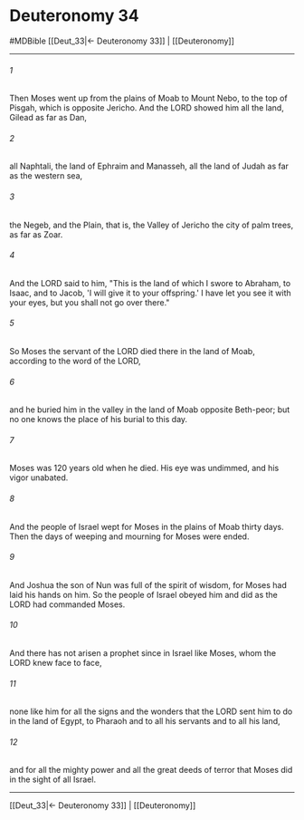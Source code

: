 # Deuteronomy 34
#MDBible
[[Deut_33|← Deuteronomy 33]] | [[Deuteronomy]]

***

###### 1 

Then Moses went up from the plains of Moab to Mount Nebo, to the top of Pisgah, which is opposite Jericho. And the LORD showed him all the land, Gilead as far as Dan, 

###### 2 

all Naphtali, the land of Ephraim and Manasseh, all the land of Judah as far as the western sea, 

###### 3 

the Negeb, and the Plain, that is, the Valley of Jericho the city of palm trees, as far as Zoar. 

###### 4 

And the LORD said to him, "This is the land of which I swore to Abraham, to Isaac, and to Jacob, 'I will give it to your offspring.' I have let you see it with your eyes, but you shall not go over there." 

###### 5 

So Moses the servant of the LORD died there in the land of Moab, according to the word of the LORD, 

###### 6 

and he buried him in the valley in the land of Moab opposite Beth-peor; but no one knows the place of his burial to this day. 

###### 7 

Moses was 120 years old when he died. His eye was undimmed, and his vigor unabated. 

###### 8 

And the people of Israel wept for Moses in the plains of Moab thirty days. Then the days of weeping and mourning for Moses were ended. 

###### 9 

And Joshua the son of Nun was full of the spirit of wisdom, for Moses had laid his hands on him. So the people of Israel obeyed him and did as the LORD had commanded Moses. 

###### 10 

And there has not arisen a prophet since in Israel like Moses, whom the LORD knew face to face, 

###### 11 

none like him for all the signs and the wonders that the LORD sent him to do in the land of Egypt, to Pharaoh and to all his servants and to all his land, 

###### 12 

and for all the mighty power and all the great deeds of terror that Moses did in the sight of all Israel. 

***

[[Deut_33|← Deuteronomy 33]] | [[Deuteronomy]]
